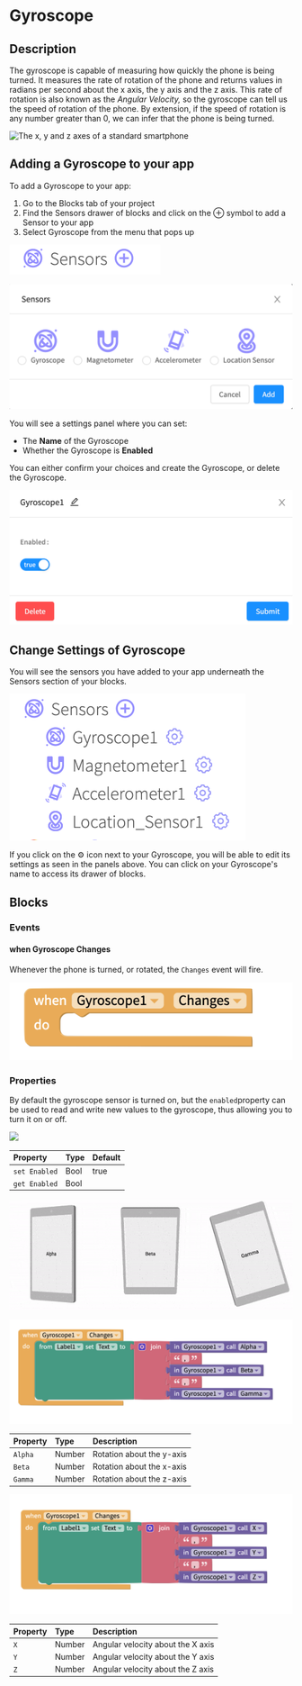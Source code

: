 # Gyroscope

## Description

The gyroscope is capable of measuring how quickly the phone is being turned. It measures the rate of rotation of the phone and returns values in radians per second about the x axis, the y axis and the z axis. This rate of rotation is also known as the _Angular Velocity,_ so the gyroscope can tell us the speed of rotation of the phone. By extension, if the speed of rotation is any number greater than 0, we can infer that the phone is being turned.

![The x, y and z axes of a standard smartphone](.gitbook/assets/screenshot-2019-05-18-at-15.27.06.png)

## Adding a Gyroscope to your app

To add a Gyroscope to your app:

1. Go to the Blocks tab of your project
2. Find the Sensors drawer of blocks and click on the ⊕ symbol to add a Sensor to your app
3. Select Gyroscope from the menu that pops up

![](.gitbook/assets/sensors.png)

![](.gitbook/assets/sensor-options.png)

You will see a settings panel where you can set:

* The **Name** of the Gyroscope
* Whether the Gyroscope is **Enabled**

You can either confirm your choices and create the Gyroscope, or delete the Gyroscope.

![](.gitbook/assets/image%20%28163%29.png)

## Change Settings of Gyroscope

You will see the sensors you have added to your app underneath the Sensors section of your blocks.

![](.gitbook/assets/showallsensors.png)

If you click on the ⚙ icon next to your Gyroscope, you will be able to edit its settings as seen in the panels above. You can click on your Gyroscope's name to access its drawer of blocks.

## Blocks

### Events

#### when Gyroscope Changes

Whenever the phone is turned, or rotated, the `Changes` event will fire. 

![](.gitbook/assets/gyro_changes.png)

### Properties

By default the gyroscope sensor is turned on, but the `enabled`property can be used to read and write new values to the gyroscope, thus allowing you to turn it on or off.

![](.gitbook/assets/screenshot-2019-05-18-at-14.15.07.png)

| Property | Type | Default |
| :--- | :--- | :--- |
| `set Enabled` | Bool | true |
| `get Enabled` | Bool |  |

![](.gitbook/assets/image%20%2825%29.png)

![](.gitbook/assets/gyro_abc.png)

| Property | Type | Description |
| :--- | :--- | :--- |
| `Alpha` | Number | Rotation about the y-axis |
| `Beta` | Number | Rotation about the x-axis |
| `Gamma` | Number | Rotation about the z-axis |

![](.gitbook/assets/gyro_xyz.png)

| Property | Type | Description |
| :--- | :--- | :--- |
| `X` | Number | Angular velocity about the X axis |
| `Y` | Number | Angular velocity about the Y axis |
| `Z` | Number | Angular velocity about the Z axis |

